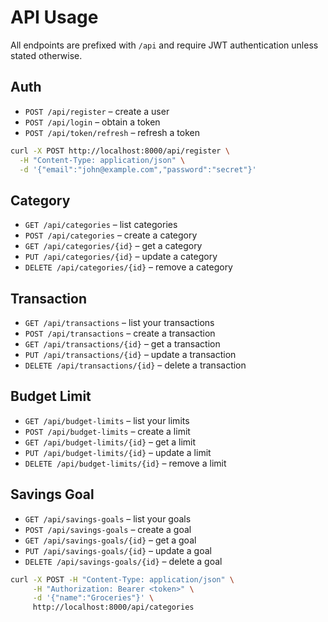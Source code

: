 # API Usage

All endpoints are prefixed with `/api` and require JWT authentication unless stated otherwise.

## Auth

- `POST /api/register` – create a user
- `POST /api/login` – obtain a token
- `POST /api/token/refresh` – refresh a token

```bash
curl -X POST http://localhost:8000/api/register \
  -H "Content-Type: application/json" \
  -d '{"email":"john@example.com","password":"secret"}'
```

## Category

- `GET /api/categories` – list categories
- `POST /api/categories` – create a category
- `GET /api/categories/{id}` – get a category
- `PUT /api/categories/{id}` – update a category
- `DELETE /api/categories/{id}` – remove a category

## Transaction

- `GET /api/transactions` – list your transactions
- `POST /api/transactions` – create a transaction
- `GET /api/transactions/{id}` – get a transaction
- `PUT /api/transactions/{id}` – update a transaction
- `DELETE /api/transactions/{id}` – delete a transaction

## Budget Limit

- `GET /api/budget-limits` – list your limits
- `POST /api/budget-limits` – create a limit
- `GET /api/budget-limits/{id}` – get a limit
- `PUT /api/budget-limits/{id}` – update a limit
- `DELETE /api/budget-limits/{id}` – remove a limit

## Savings Goal

- `GET /api/savings-goals` – list your goals
- `POST /api/savings-goals` – create a goal
- `GET /api/savings-goals/{id}` – get a goal
- `PUT /api/savings-goals/{id}` – update a goal
- `DELETE /api/savings-goals/{id}` – delete a goal

```bash
curl -X POST -H "Content-Type: application/json" \
     -H "Authorization: Bearer <token>" \
     -d '{"name":"Groceries"}' \
     http://localhost:8000/api/categories
```

